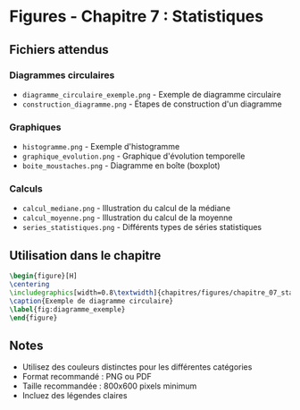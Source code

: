 # Figures - Chapitre 7 : Statistiques

## Fichiers attendus

### Diagrammes circulaires
- `diagramme_circulaire_exemple.png` - Exemple de diagramme circulaire
- `construction_diagramme.png` - Étapes de construction d'un diagramme

### Graphiques
- `histogramme.png` - Exemple d'histogramme
- `graphique_evolution.png` - Graphique d'évolution temporelle
- `boite_moustaches.png` - Diagramme en boîte (boxplot)

### Calculs
- `calcul_mediane.png` - Illustration du calcul de la médiane
- `calcul_moyenne.png` - Illustration du calcul de la moyenne
- `series_statistiques.png` - Différents types de séries statistiques

## Utilisation dans le chapitre

```latex
\begin{figure}[H]
\centering
\includegraphics[width=0.8\textwidth]{chapitres/figures/chapitre_07_statistiques/diagramme_circulaire_exemple.png}
\caption{Exemple de diagramme circulaire}
\label{fig:diagramme_exemple}
\end{figure}
```

## Notes
- Utilisez des couleurs distinctes pour les différentes catégories
- Format recommandé : PNG ou PDF
- Taille recommandée : 800x600 pixels minimum
- Incluez des légendes claires 